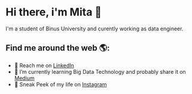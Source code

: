 # Hi there, i'm Mita  👋
<!--
<img src="https://raw.githubusercontent.com/M0nica/M0nica/master/gh-header-image-cropped.png" alt="banner that says Monica Powell - software engineer, content creator and community organizer alongside a cartoon illustration of Monica">
-->
I'm a student of Binus University and curently working as data engineer.


## Find me around the web 🌎: 
<!--
<a href="https://github.com/sponsors/M0nica"><img align="left" width="150" height="150" src="https://github.com/M0nica/M0nica/blob/main/octomonica/m0nica-octocat-rotating.gif?raw=true"></a>
-->
-  💼 Reach me on <a href="https://www.linkedin.com/in/paramita-daniswari-271619144/">LinkedIn</a> 
-  🌱 I’m currently learning Big Data Technology and probably share it on <a href="https://medium.com/@daniswari-paramita/">Medium</a> 
-  🦄 Sneak Peek of my life on <a href="https://www.instagram.com/daniswari.paramita/">Instagram</a>
<!--
**danisw/danisw** is a ✨ _special_ ✨ repository because its `README.md` (this file) appears on your GitHub profile.

Here are some ideas to get you started:

- 🔭 I’m currently working on ...
- 🌱 I’m currently learning ...
- 👯 I’m looking to collaborate on ...
- 🤔 I’m looking for help with ...
- 💬 Ask me about ...
- 📫 How to reach me: ...
- 😄 Pronouns: ...
- ⚡ Fun fact: ...
-->
